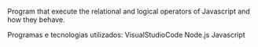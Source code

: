 Program that execute the relational and logical operators of Javascript and how they behave.

Programas e tecnologias utilizados:
VisualStudioCode
Node.js
Javascript
